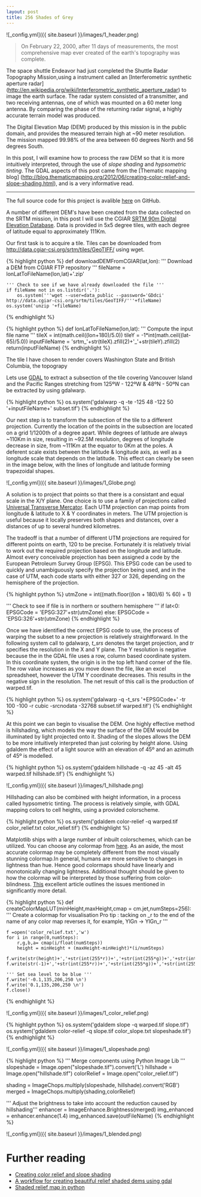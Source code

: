 ```yaml
---
layout: post
title: 256 Shades of Grey
---
```


![_config.yml]({{ site.baseurl }}/images/1_header.png)

>On February 22, 2000, after 11 days of measurements, the most comprehensive map ever created of the earth's topography was complete. 

The space shuttle Endeavor had just completed the Shuttle Radar Topography Mission,using a instrument called an [Interferometric synthetic aperture radar] (http://en.wikipedia.org/wiki/Interferometric_synthetic_aperture_radar) to image the earth surface. The radar system consisted of a transmitter, and two receiving antennas, one of which was mounted on a 60 meter long antenna. By comparing the phase of the returning radar signal, a highly accurate terrain model was produced. 

The Digital Elevation Map (DEM) produced by this mission is in the public domain, and provides the measured terrain high at ~90 meter resolution. The mission mapped 99.98% of the area between 60 degrees North and 56 degrees South.  

In this post, I will examine how to process the raw DEM so that it is more intuitively interpreted, through the use of *slope shading* and *hypsometric tinting*. 
The GDAL aspects of this post came from the [Thematic mapping blog] (http://blog.thematicmapping.org/2012/06/creating-color-relief-and-slope-shading.html), and is a very informative read.

---

The full source code for this project is avalible [here](
https://github.com/CGCooke/Marinus/tree/master) on GitHub.


A number of different DEM's have been created from the data collected on the SRTM mission, in this post I will use the CGIAR [SRTM 90m Digital Elevation Database](http://www.cgiar-csi.org/data/srtm-90m-digital-elevation-database-v4-1). Data is provided in 5x5 degree tiles, with each degree of latitude equal to approximately 111Km. 

Our first task is to acquire a tile. Tiles can be downloaded from http://data.cgiar-csi.org/srtm/tiles/GeoTIFF/ using wget. 

{% highlight python %}
def downloadDEMFromCGIAR(lat,lon):
	''' Download a DEM from CGIAR FTP repository '''
	fileName = lonLatToFileName(lon,lat)+'.zip'
	
	''' Check to see if we have already downloaded the file '''
	if fileName not in os.listdir('.'):
		os.system('''wget --user=data_public --password='GDdci' http://data.cgiar-csi.org/srtm/tiles/GeoTIFF/'''+fileName)
	os.system('unzip '+fileName)
{% endhighlight %}


{% highlight python %}
def lonLatToFileName(lon,lat):
	''' Compute the input file name '''
	tileX = int(math.ceil((lon+180)/5.0))
	tileY = -1*int(math.ceil((lat-65)/5.0))
	inputFileName = 'srtm_'+str(tileX).zfill(2)+'_'+str(tileY).zfill(2)
	return(inputFileName)
{% endhighlight %}


The tile I have chosen to render covers Washington State and British Columbia, the topograpy 

Lets use [GDAL](http://www.gdal.org/) to extract a subsection of the tile covering Vancouver Island and the Pacific Ranges stretching from 125ºW - 122ºW & 48ºN - 50ºN can be extracted by using gdalwarp. 


{% highlight python %}
os.system('gdalwarp -q -te -125 48 -122 50 '+inputFileName+' subset.tif')
{% endhighlight %}


Our next step is to transform the subsection of the tile to a different projection. Currently the location of the points in the subsection are located on a grid 1/1200th of a degree apart. While degrees of latitude are always ~110Km in size, resulting in ~92.5M resolution, degrees of longitude decrease in size, from ~111Km at the equator to 0Km at the poles. A deferent scale exists between the latitude & longitude axis, as well as a longitude scale that depends on the latitude. This effect can clearly be seen in the image below, with the lines of longitude and latitude forming trapezoidal shapes. 

![_config.yml]({{ site.baseurl }}/images/1_Globe.png)


A solution is to project that points so that there is a consistant and equal scale in the X/Y plane. One choice is to use a family of projections called [Universal Transverse Mercator](http://en.wikipedia.org/wiki/Universal_Transverse_Mercator_coordinate_system). Each UTM projection can map points from longitude & latitude to X & Y coordinates in meters. The UTM projection is useful because it locally preserves both shapes and distances, over a distances of up to several hundred kilometres.

The tradeoff is that a number of different UTM projections are required for different points on earth, 120 to be precise. 
Fortunately it is relatively trivial to work out the required projection based on the longitude and latitude. Almost every conceivable projection has been assigned a code by the European Petroleum Survey Group (EPSG). This EPSG code can be used to quickly and unambiguously specify the projection being used, and in the case of UTM, each code starts with either 327 or 326, depending on the hemisphere of the projection. 

{% highlight python %}
utmZone = int((math.floor((lon + 180)/6) % 60) + 1)

''' Check to see if file is in northern or southern hemisphere '''
if lat<0:
	EPSGCode = 'EPSG:327'+str(utmZone)
else:
	EPSGCode = 'EPSG:326'+str(utmZone)
{% endhighlight %}


Once we have identified the correct EPSG code to use, the process of warping the subset to a new projection is relatively straightforward.
In the following system call to gdalwarp, *t_srs* denotes the target projection, and *tr* specifies the resolution in the X and Y plane. The Y resolution is negative because the in the GDAL file uses a row, column based coordinate system. In this coordinate system, the origin is in the top left hand corner of the file. The row value increases as you move down the file, like an excel spreadsheet, however the UTM Y coordinate decreases. This results in the negative sign in the resolution. The net result of this call is the production of warped.tif.

{% highlight python %}
os.system('gdalwarp -q -t_srs '+EPSGCode+' -tr 100 -100 -r cubic -srcnodata -32768  subset.tif warped.tif')
{% endhighlight %}


At this point we can begin to visualise the DEM. One highly effective method is hillshading, which models the way the surface of the DEM would be illuminated by light projected onto it.  Shading of the slopes allows the DEM to be more intuitively interpreted than just coloring by height alone. Using gdaldem the effect of a light source with an elevation of 45º and an azimuth of 45º  is modelled. 

{% highlight python %}
os.system('gdaldem hillshade -q -az 45 -alt 45 warped.tif hillshade.tif')
{% endhighlight %}

![_config.yml]({{ site.baseurl }}/images/1_hillshade.png)



Hillshading can also be combined with height information, in a process called hypsometric tinting. The process is relatively simple, with GDAL mapping colors to cell heights, using a provided colorscheme. 

{% highlight python %}
os.system('gdaldem color-relief -q warped.tif color_relief.txt color_relief.tif')
{% endhighlight %}

Matplotlib ships with a large number of inbuilt colorschemes, which can be utilized. 
You can choose any colormap from [here](http://wiki.scipy.org/Cookbook/Matplotlib/Show_colormaps?action=AttachFile&do=get&target=colormaps3.png).
As an aside, the most accurate colormap may be completely different from the most visually stunning colormap.In general, humans are more sensitive to changes in lightness than hue. Hence good colormaps should have linearly and monotonically changing lightness. Additional thought should be given to how the colormap will be interpreted by those suffering from color-blindness. [This](http://matplotlib.org/users/colormaps.html) excellent article outlines the issues mentioned in significantly more detail.

{% highlight python %}
def createColorMapLUT(minHeight,maxHeight,cmap = cm.jet,numSteps=256):
	'''
	Create a colormap for visualisation
	Pro tip : tacking on _r to the end of the name of any color map reverses it,
	for example, YlGn -> YlGn_r 
	'''
	
	f =open('color_relief.txt','w')
	for i in range(0,numSteps):
		r,g,b,a= cmap(i/float(numSteps))
		height = minHeight + (maxHeight-minHeight)*(i/numSteps)
		f.write(str(height)+','+str(int(255*r))+','+str(int(255*g))+','+str(int(255*b))+'\n')
	f.write(str(-1)+','+str(int(255*r))+','+str(int(255*g))+','+str(int(255*b))+'\n')
	
	''' Set sea level to be blue '''
	f.write('-0.1,135,206,250 \n')
	f.write('0.1,135,206,250 \n')
	f.close()
{% endhighlight %}



![_config.yml]({{ site.baseurl }}/images/1_color_relief.png)

{% highlight python %}
os.system('gdaldem slope -q warped.tif slope.tif')
os.system('gdaldem color-relief -q slope.tif color_slope.txt slopeshade.tif')
{% endhighlight %}


![_config.yml]({{ site.baseurl }}/images/1_slopeshade.png)



{% highlight python %}
''' Merge components using Python Image Lib '''
slopeshade = Image.open("slopeshade.tif").convert('L')
hillshade = Image.open("hillshade.tif")
colorRelief = Image.open("color_relief.tif")

shading = ImageChops.multiply(slopeshade, hillshade).convert('RGB')
merged = ImageChops.multiply(shading,colorRelief)

''' Adjust the brightness to take into account the reduction caused by hillshading'''
enhancer = ImageEnhance.Brightness(merged)
img_enhanced = enhancer.enhance(1.4)
img_enhanced.save(outFileName)
{% endhighlight %}


![_config.yml]({{ site.baseurl }}/images/1_blended.png)


Further reading
===============
* [Creating color relief and slope shading](http://blog.thematicmapping.org/2012/06/creating-color-relief-and-slope-shading.html)
* [A workflow for creating beautiful relief shaded dems using gdal](http://linfiniti.com/2010/12/a-workflow-for-creating-beautiful-relief-shaded-dems-using-gdal/)
* [Shaded relief map in python](http://www.geophysique.be/2014/02/25/shaded-relief-map-in-python/)